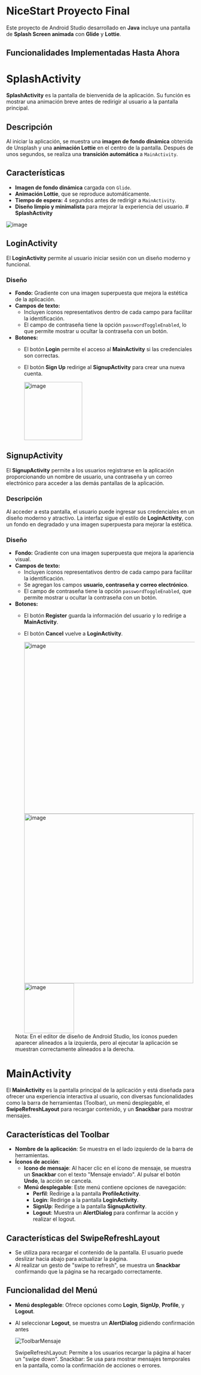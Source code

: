 # NiceStart Proyecto Final

Este proyecto de Android Studio desarrollado en **Java** incluye una pantalla de **Splash Screen animada** con **Glide** y **Lottie**.

## Funcionalidades Implementadas Hasta Ahora

# **SplashActivity**

**SplashActivity** es la pantalla de bienvenida de la aplicación. Su función es mostrar una animación breve antes de redirigir al usuario a la pantalla principal.

## **Descripción**  
Al iniciar la aplicación, se muestra una **imagen de fondo dinámica** obtenida de Unsplash y una **animación Lottie** en el centro de la pantalla. Después de unos segundos, se realiza una **transición automática** a `MainActivity`.

## **Características**  
- **Imagen de fondo dinámica** cargada con `Glide`.  
- **Animación Lottie**, que se reproduce automáticamente.  
- **Tiempo de espera:** 4 segundos antes de redirigir a `MainActivity`.  
- **Diseño limpio y minimalista** para mejorar la experiencia del usuario. # **SplashActivity**

![image](https://github.com/user-attachments/assets/7936eea4-18bc-4ea0-9c80-2f544e727ca8)

## LoginActivity
El **LoginActivity** permite al usuario iniciar sesión con un diseño moderno y funcional.

### Diseño
- **Fondo:** Gradiente con una imagen superpuesta que mejora la estética de la aplicación.
- **Campos de texto:**
  - Incluyen íconos representativos dentro de cada campo para facilitar la identificación.
  - El campo de contraseña tiene la opción `passwordToggleEnabled`, lo que permite mostrar u ocultar la contraseña con un botón.
- **Botones:**
  - El botón **Login** permite el acceso al **MainActivity** si las credenciales son correctas.
  - El botón **Sign Up** redirige al **SignupActivity** para crear una nueva cuenta.

    <img width="155" alt="image" src="https://github.com/user-attachments/assets/6f9444da-9857-44a0-aec0-17c435bbf7eb" />

## SignupActivity

El **SignupActivity** permite a los usuarios registrarse en la aplicación proporcionando un nombre de usuario, una contraseña y un correo electrónico para acceder a las demás pantallas de la aplicación.

### Descripción
Al acceder a esta pantalla, el usuario puede ingresar sus credenciales en un diseño moderno y atractivo. La interfaz sigue el estilo de **LoginActivity**, con un fondo en degradado y una imagen superpuesta para mejorar la estética.

### Diseño
- **Fondo:** Gradiente con una imagen superpuesta que mejora la apariencia visual.
- **Campos de texto:**
  - Incluyen íconos representativos dentro de cada campo para facilitar la identificación.
  - Se agregan los campos **usuario, contraseña y correo electrónico**.
  - El campo de contraseña tiene la opción `passwordToggleEnabled`, que permite mostrar u ocultar la contraseña con un botón.
- **Botones:**
  - El botón **Register** guarda la información del usuario y lo redirige a **MainActivity**.
  - El botón **Cancel** vuelve a **LoginActivity**.
 
    <img width="458" alt="image" src="https://github.com/user-attachments/assets/6ed2e6fd-78a7-43d2-9a1c-839f7e9b3902" />
    <img width="452" alt="image" src="https://github.com/user-attachments/assets/ea86b0b5-f672-4b09-afa5-e0327ed108d4" />
    <img width="133" alt="image" src="https://github.com/user-attachments/assets/d9582686-289c-4241-8013-f25c92bebb6e" />
  Nota: En el editor de diseño de Android Studio, los íconos pueden aparecer alineados a la izquierda, pero al ejecutar la aplicación se muestran correctamente alineados a la derecha.

# MainActivity

El **MainActivity** es la pantalla principal de la aplicación y está diseñada para ofrecer una experiencia interactiva al usuario, con diversas funcionalidades como la barra de herramientas (Toolbar), un menú desplegable, el **SwipeRefreshLayout** para recargar contenido, y un **Snackbar** para mostrar mensajes.

## Características del Toolbar
- **Nombre de la aplicación**: Se muestra en el lado izquierdo de la barra de herramientas.
- **Íconos de acción**:
  - **Icono de mensaje**: Al hacer clic en el ícono de mensaje, se muestra un **Snackbar** con el texto "Mensaje enviado". Al pulsar el botón **Undo**, la acción se cancela.
  - **Menú desplegable**: Este menú contiene opciones de navegación:
    - **Perfil**: Redirige a la pantalla **ProfileActivity**.
    - **Login**: Redirige a la pantalla **LoginActivity**.
    - **SignUp**: Redirige a la pantalla **SignupActivity**.
    - **Logout**: Muestra un **AlertDialog** para confirmar la acción y realizar el logout.

## Características del SwipeRefreshLayout
- Se utiliza para recargar el contenido de la pantalla. El usuario puede deslizar hacia abajo para actualizar la página.
- Al realizar un gesto de "swipe to refresh", se muestra un **Snackbar** confirmando que la página se ha recargado correctamente.

## Funcionalidad del Menú
- **Menú desplegable**: Ofrece opciones como **Login**, **SignUp**, **Profile**, y **Logout**.
- Al seleccionar **Logout**, se muestra un **AlertDialog** pidiendo confirmación antes

  
  ![ToolbarMensaje](https://github.com/user-attachments/assets/52100e45-1e64-42ec-b867-f3b288802181)

  SwipeRefreshLayout: Permite a los usuarios recargar la página al hacer un "swipe down".
  Snackbar: Se usa para mostrar mensajes temporales en la pantalla, como la confirmación de acciones o errores.










  


  

